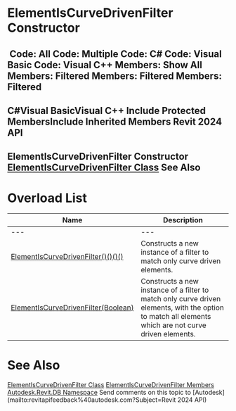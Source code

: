 # ElementIsCurveDrivenFilter Constructor

﻿
 Code: All Code: Multiple Code: C# Code: Visual Basic Code: Visual C++  Members: Show All Members: Filtered Members: Filtered Members: Filtered   
---  
C#Visual BasicVisual C++
Include Protected MembersInclude Inherited Members
Revit 2024 API  
---  
ElementIsCurveDrivenFilter Constructor   
[ElementIsCurveDrivenFilter Class](f4538d9d-e681-d486-f466-0a3de13bf2cc.md "ElementIsCurveDrivenFilter Class") See Also  
---  
# Overload List
| Name | Description |
| --- | --- |
| --- | --- | --- |
| [ElementIsCurveDrivenFilter()()()()](cdfd2844-094c-cf6b-8303-3f34a125668f.md "ElementIsCurveDrivenFilter Constructor") | Constructs a new instance of a filter to match only curve driven elements. |
| [ElementIsCurveDrivenFilter(Boolean)](e772c48c-d4b6-1e78-38e1-02e1c8a3a177.md "ElementIsCurveDrivenFilter Constructor \(Boolean\)") | Constructs a new instance of a filter to match only curve driven elements, with the option to match all elements which are not curve driven elements. |

# See Also
[ElementIsCurveDrivenFilter Class](f4538d9d-e681-d486-f466-0a3de13bf2cc.md "ElementIsCurveDrivenFilter Class")
[ElementIsCurveDrivenFilter Members](f7642fb9-0091-b2ab-a616-0d1b6266fd7e.md "ElementIsCurveDrivenFilter Members")
[Autodesk.Revit.DB Namespace](87546ba7-461b-c646-cbb1-2cb8f5bff8b2.md "Autodesk.Revit.DB Namespace")
Send comments on this topic to [Autodesk](mailto:revitapifeedback%40autodesk.com?Subject=Revit 2024 API)